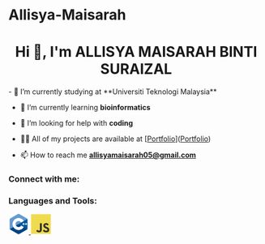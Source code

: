 # Allisya-Maisarah
<h1 align="center">Hi 👋, I'm ALLISYA MAISARAH BINTI SURAIZAL</h1>
- 🔭 I’m currently studying at **Universiti Teknologi Malaysia**

- 🌱 I’m currently learning **bioinformatics**

- 🤝 I’m looking for help with **coding**

- 👨‍💻 All of my projects are available at [<a href="https://sites.google.com/graduate.utm.my/allisyamaisarah/home" target="_blank">Portfolio</a>](<a href="https://sites.google.com/graduate.utm.my/allisyamaisarah/home" target="_blank">Portfolio</a>)

- 📫 How to reach me **allisyamaisarah05@gmail.com**

<h3 align="left">Connect with me:</h3>
<p align="left">
</p>

<h3 align="left">Languages and Tools:</h3>
<p align="left"> <a href="https://www.w3schools.com/cpp/" target="_blank" rel="noreferrer"> <img src="https://raw.githubusercontent.com/devicons/devicon/master/icons/cplusplus/cplusplus-original.svg" alt="cplusplus" width="40" height="40"/> </a> <a href="https://developer.mozilla.org/en-US/docs/Web/JavaScript" target="_blank" rel="noreferrer"> <img src="https://raw.githubusercontent.com/devicons/devicon/master/icons/javascript/javascript-original.svg" alt="javascript" width="40" height="40"/> </a> </p>
